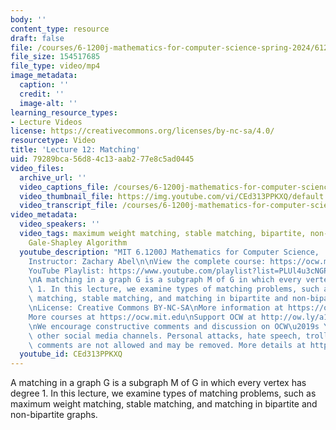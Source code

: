 ```yaml
---
body: ''
content_type: resource
draft: false
file: /courses/6-1200j-mathematics-for-computer-science-spring-2024/61200-sp24-lecture12-2024mar21_360p_16_9.mp4
file_size: 154517685
file_type: video/mp4
image_metadata:
  caption: ''
  credit: ''
  image-alt: ''
learning_resource_types:
- Lecture Videos
license: https://creativecommons.org/licenses/by-nc-sa/4.0/
resourcetype: Video
title: 'Lecture 12: Matching'
uid: 79289bca-56d8-4c13-aab2-77e8c5ad0445
video_files:
  archive_url: ''
  video_captions_file: /courses/6-1200j-mathematics-for-computer-science-spring-2024/1VrQHI7VLyB2Pwfa84Rb8XZrQbqLLbnyT_transcript.webvtt
  video_thumbnail_file: https://img.youtube.com/vi/CEd313PPKXQ/default.jpg
  video_transcript_file: /courses/6-1200j-mathematics-for-computer-science-spring-2024/1VrQHI7VLyB2Pwfa84Rb8XZrQbqLLbnyT_transcript.pdf
video_metadata:
  video_speakers: ''
  video_tags: maximum weight matching, stable matching, bipartite, non-bipartite,
    Gale-Shapley Algorithm
  youtube_description: "MIT 6.1200J Mathematics for Computer Science,  Spring 2024\n\
    Instructor: Zachary Abel\n\nView the complete course: https://ocw.mit.edu/courses/6-1200j-mathematics-for-computer-science-spring-2024/\n\
    YouTube Playlist: https://www.youtube.com/playlist?list=PLUl4u3cNGP61VNvICqk2HXJTonnKgAc9d\n\
    \nA matching in a graph G is a subgraph M of G in which every vertex has degree\
    \ 1. In this lecture, we examine types of matching problems, such as maximum weight\
    \ matching, stable matching, and matching in bipartite and non-bipartite graphs.\n\
    \nLicense: Creative Commons BY-NC-SA\nMore information at https://ocw.mit.edu/terms\n\
    More courses at https://ocw.mit.edu\nSupport OCW at http://ow.ly/a1If50zVRlQ\n\
    \nWe encourage constructive comments and discussion on OCW\u2019s YouTube and\
    \ other social media channels. Personal attacks, hate speech, trolling, and inappropriate\
    \ comments are not allowed and may be removed. More details at https://ocw.mit.edu/comments."
  youtube_id: CEd313PPKXQ
---
```

A matching in a graph G is a subgraph M of G in which every vertex has degree 1. In this lecture, we examine types of matching problems, such as maximum weight matching, stable matching, and matching in bipartite and non-bipartite graphs.